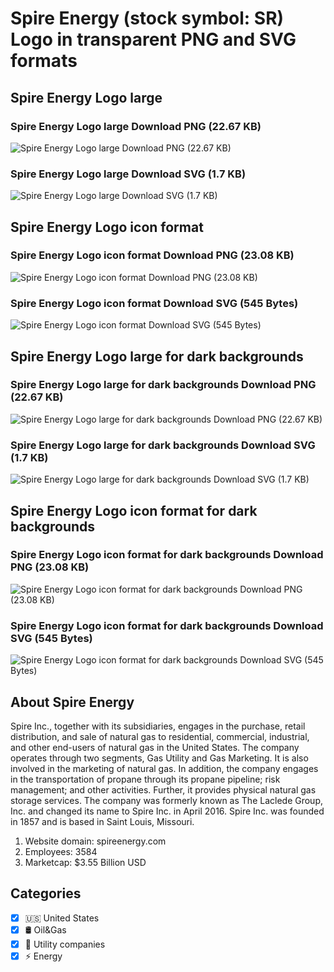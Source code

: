 # Spire Energy (stock symbol: SR) Logo in transparent PNG and SVG formats

## Spire Energy Logo large

### Spire Energy Logo large Download PNG (22.67 KB)

![Spire Energy Logo large Download PNG (22.67 KB)](/img/orig/SR_BIG-e1bb6fe7.png)

### Spire Energy Logo large Download SVG (1.7 KB)

![Spire Energy Logo large Download SVG (1.7 KB)](/img/orig/SR_BIG-f72ce0d1.svg)

## Spire Energy Logo icon format

### Spire Energy Logo icon format Download PNG (23.08 KB)

![Spire Energy Logo icon format Download PNG (23.08 KB)](/img/orig/SR-c6b2c35b.png)

### Spire Energy Logo icon format Download SVG (545 Bytes)

![Spire Energy Logo icon format Download SVG (545 Bytes)](/img/orig/SR-b944068a.svg)

## Spire Energy Logo large for dark backgrounds

### Spire Energy Logo large for dark backgrounds Download PNG (22.67 KB)

![Spire Energy Logo large for dark backgrounds Download PNG (22.67 KB)](/img/orig/SR_BIG.D-6a229001.png)

### Spire Energy Logo large for dark backgrounds Download SVG (1.7 KB)

![Spire Energy Logo large for dark backgrounds Download SVG (1.7 KB)](/img/orig/SR_BIG.D-461208d0.svg)

## Spire Energy Logo icon format for dark backgrounds

### Spire Energy Logo icon format for dark backgrounds Download PNG (23.08 KB)

![Spire Energy Logo icon format for dark backgrounds Download PNG (23.08 KB)](/img/orig/SR.D-ff743731.png)

### Spire Energy Logo icon format for dark backgrounds Download SVG (545 Bytes)

![Spire Energy Logo icon format for dark backgrounds Download SVG (545 Bytes)](/img/orig/SR.D-db6961ac.svg)

## About Spire Energy

Spire Inc., together with its subsidiaries, engages in the purchase, retail distribution, and sale of natural gas to residential, commercial, industrial, and other end-users of natural gas in the United States. The company operates through two segments, Gas Utility and Gas Marketing. It is also involved in the marketing of natural gas. In addition, the company engages in the transportation of propane through its propane pipeline; risk management; and other activities. Further, it provides physical natural gas storage services. The company was formerly known as The Laclede Group, Inc. and changed its name to Spire Inc. in April 2016. Spire Inc. was founded in 1857 and is based in Saint Louis, Missouri.

1. Website domain: spireenergy.com
2. Employees: 3584
3. Marketcap: $3.55 Billion USD


## Categories
- [x] 🇺🇸 United States
- [x] 🛢 Oil&Gas
- [x] 🚰 Utility companies
- [x] ⚡ Energy
